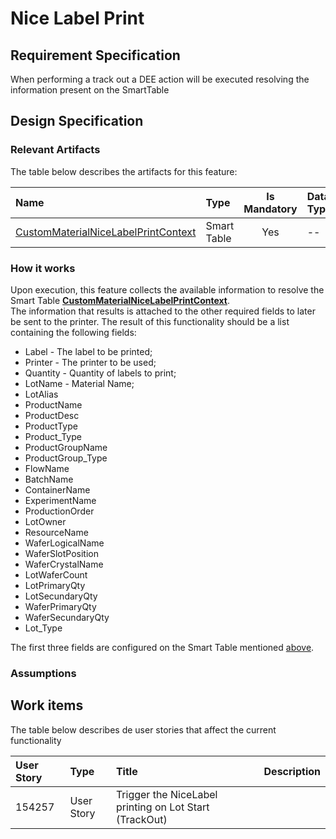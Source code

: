 # Nice Label Print

## Requirement Specification
When performing a track out a DEE action will be executed resolving the information present on the SmartTable

## Design Specification

### Relevant Artifacts
The table below describes the artifacts for this feature:

Name          | Type      | Is Mandatory | Data Type | Description 
:------------ | :-------- | :----------: | :-------- | :-----------
[CustomMaterialNiceLabelPrintContext](/cmf.custom.help/techspec>artifacts>smarttables>CustomMaterialNiceLabelPrintContext) | Smart Table | Yes | -- |


### How it works
Upon execution, this feature collects the available information to resolve the Smart Table **[CustomMaterialNiceLabelPrintContext](/cmf.custom.help/techspec>artifacts>smarttables>CustomMaterialNiceLabelPrintContext)**.  
The information that results is attached to the other required fields to later be sent to the printer.
The result of this functionality should be a list containing the following fields:
* Label - The label to be printed;
* Printer - The printer to be used;
* Quantity - Quantity of labels to print;
* LotName - Material Name;
* LotAlias
* ProductName
* ProductDesc
* ProductType
* Product_Type
* ProductGroupName
* ProductGroup_Type
* FlowName
* BatchName
* ContainerName
* ExperimentName
* ProductionOrder
* LotOwner                                        
* ResourceName
* WaferLogicalName
* WaferSlotPosition
* WaferCrystalName
* LotWaferCount
* LotPrimaryQty
* LotSecundaryQty
* WaferPrimaryQty
* WaferSecundaryQty
* Lot_Type

The first three fields are configured on the Smart Table mentioned [above](#relevant-artifacts).  


### Assumptions


## Work items

The table below describes de user stories that affect the current functionality

| User Story | Type       | Title                                                  | Description |
| :--------- | :--------- | :----------------------------------------------------- | :---------- |
| 154257     | User Story | Trigger the NiceLabel printing on Lot Start (TrackOut) |             |
